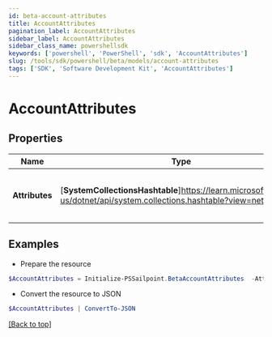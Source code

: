 ```yaml
---
id: beta-account-attributes
title: AccountAttributes
pagination_label: AccountAttributes
sidebar_label: AccountAttributes
sidebar_class_name: powershellsdk
keywords: ['powershell', 'PowerShell', 'sdk', 'AccountAttributes'] 
slug: /tools/sdk/powershell/beta/models/account-attributes
tags: ['SDK', 'Software Development Kit', 'AccountAttributes']
---
```



# AccountAttributes

## Properties

Name | Type | Description | Notes
------------ | ------------- | ------------- | -------------
**Attributes** |  [**SystemCollectionsHashtable**]https://learn.microsoft.com/en-us/dotnet/api/system.collections.hashtable?view=net-9.0 | The schema attribute values for the account | [required]

## Examples

- Prepare the resource
```powershell
$AccountAttributes = Initialize-PSSailpoint.BetaAccountAttributes  -Attributes {city&#x3D;Austin, displayName&#x3D;John Doe, userName&#x3D;jdoe, sAMAccountName&#x3D;jDoe, mail&#x3D;john.doe@sailpoint.com}
```

- Convert the resource to JSON
```powershell
$AccountAttributes | ConvertTo-JSON
```


[[Back to top]](#) 

